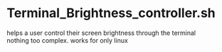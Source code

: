# Terminal_Brightness_controller.sh
 helps a user control  their screen brightness through the terminal <br />
 nothing too complex. works for only linux 

